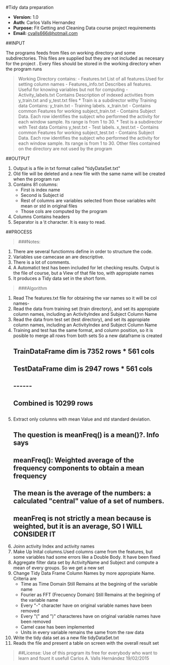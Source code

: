 #Tidy data preparation
>
* __Version:__ 1.0
* __Auth:__ Carlos Valls Hernandez 
* __Purpose:__ Fit Getting and Cleaning Data course project requirements
* __Email:__ cvalls666@hotmail.com

##INPUT
>
The programs feeds from files on working directory and some subdirectories. This files are supplied but they are not included as necesary for the project . Every files should be stored in the working directory when the program runs

>Working Directory contains:
	- Features.txt		List of all features.Used for setting column names
	- Features_info.txt 	Describes all features. Useful for knowing variables but not for computing
	- Activity_labels.txt	Contains Description of indexed activities from y_train.txt and y_test.txt 							files
	* Train is a subdirector withy Training data
		Contains:
			y_train.txt    		- Training labels.
			x_train.txt		- Contains common Features for working
			subject_train.txt	- Contains Subject Data.  Each row identifies the subject who performed the 							activity for each window sample. Its range is from 1 to 30. 
	* Test is a subdirector with Test data
		Contains
			y_test.txt		- Test labels.
			x_test.txt		- Contains common Features for working
			subject_test.txt	- Contains Subject Data.  Each row identifies the subject who performed the 				activity for each window sample. Its range is from 1 to 30. 
>Other files contained on the directory are not used by the program
	

##OUTPUT
1. Output is a file in txt format called "tidyDataSet.txt"
2. Old file will be deleted and a new file with the same name will be created when the program run
3. Contains 81 columns:
	- First is index name 
	- Second is Subject id
	- Rest of columns are variables selected from those variables wiht mean or std in original 					files
	- Those cols are computed by the program
4. Columns Contains headers
5. Separator is a \t character. It is easy to read.


##PROCESS
>###Notes:
1. There are several functiomns define in order to structure the code.
2. Variables use camecase an are descriptive.
3. There is a lot of comments. 
4. A Automatict test has been included for let checking results. Output is the file of course, but a View of that file too, with appropiate names
5. It produces a Tidy data set in the short form.

>###Algorithm
1. Read The features.txt file for obtaining the var names so it will be col names-
2. Read the data from training set (train directory), and set its appropiate column names, including an ActivityIndex and Subject Column Name
3. Read the data from test set (test directory), and set  its appropiate column names, including an ActivityIndex and Subject Column Name
4. Training and test has the same format, and column position, so it is posible to merge all rows from both sets
	So a new dataframe is created
	## TrainDataFrame dim is 7352 rows * 561 cols
	## TestDataFrame dim is  2947 rows * 561 cols
	##                      ------
	## Combined is          10299 rows
	##
5. Extract only columns with mean Value and std standard deviation.
	## The question is meanFreq() is a mean()?. Info says
	## meanFreq(): Weighted average of the frequency components to obtain a mean frequency 
	##
	## The mean is the average of the numbers: a calculated "central" value of a set of numbers. 
	## meanFreq is not strictly a mean because is weighted, but it is an average, SO I WILL CONSIDER IT
6. Joinn activity Index and activity names
7. Make Up Inital columns.Used columns came from the features, but some variables had some errors like a Double Body. It have been fixed
8. Aggregate filter data set by ActivityName and Subject and compute a mean of every groups. So we get a new set
9. Change Tidy Data Frame Column Names by more appropiate Name. Criteria are
	* Time as Time Domain Still Remains at the begining of the variable name
	* Fourier as FFT (Frecuency Domain) Still Remains at the begining of the variable name
	* Every "-" character have on original variable names have been removed
	* Every "(" and ")" characteres have on original variable names have been removed
	* Camel case has been implemented
	* Units in every variable remains the same from the raw data
10. Write the tidy data set as a new file tidyDataSet.txt
11. Reads the file and present a table on screen with the overall result set

>##License:
Use of this program its free for everybody who want to learn and fount it usefull
Carlos A. Valls Hernández 19/02/2015
